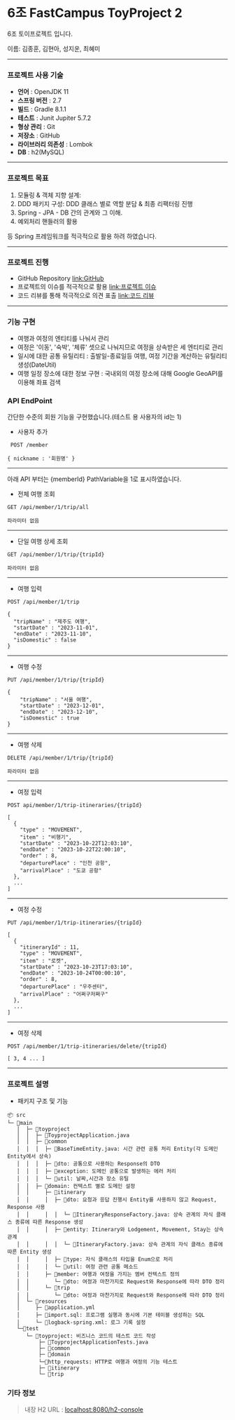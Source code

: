  6조 FastCampus ToyProject 2
=======================

6조 토이프로젝트 입니다.

이름: 김종훈, 김현아, 성지운, 최혜미

- - -

### 프로젝트 사용 기술

- **언어** : OpenJDK 11
- **스프링 버전** : 2.7
- **빌드** : Gradle 8.1.1
- **테스트** : Junit Jupiter 5.7.2
- **형상 관리** : Git
- **저장소** : GitHub
- **라이브러리 의존성** : Lombok
- **DB** : h2(MySQL)

- - -

### 프로젝트 목표

1. 모듈링 & 객체 지향 설계:
2. DDD 패키지 구성: DDD 클래스 별로 역할 분담 & 최종 리팩터링 진행
3. Spring - JPA - DB 간의 관계와 그 이해.
4. 예외처리 핸들러의 활용

등 Spring 프레임워크를 적극적으로 활용 하려 하였습니다.


- - -

### 프로젝트 진행

- GitHub Repository [link:GitHub](https://github.com/FC-BE-ToyProject-Team6/KDT_Y_BE_Toy_Project2_DEV)
- 프로젝트의 이슈를 적극적으로 활용 [link:프로젝트 이슈](https://github.com/FC-BE-ToyProject-Team6/KDT_Y_BE_Toy_Project2_DEV/issues?q=is%3Aissue+is%3Aclosed)
- 코드 리뷰를 통해 적극적으로 의견 표출 [link:코드 리뷰](https://github.com/FC-BE-ToyProject-Team6/KDT_Y_BE_Toy_Project2_DEV/pulls?q=is%3Apr+is%3Aclosed)
- - -

### 기능 구현

- 여행과 여정의 엔티티를 나눠서 관리
- 여정은 '이동', '숙박', '체류' 셋으로 나눠지므로 여정을 상속받은 세 엔티티로 관리
- 일시에 대한 공통 유틸리티 : 출발일-종료일등 여행, 여정 기간을 계산하는 유틸리티 생성(DateUtil)
- 여행 일정 장소에 대한 정보 구현 : 국내외의 여정 장소에 대해 Google GeoAPI를 이용해 좌표 검색

### API EndPoint

 간단한 수준의 회원 기능을 구현했습니다.(테스트 용 사용자의 id는 1)

- 사용자 추가
```
 POST /member
```
```
{ nickname : '회원명' }
```

----

아래 API 부터는 {memberId} PathVariable을 1로 표시하였습니다.


- 전체 여행 조회
```
GET /api/member/1/trip/all
```
```
파라미터 없음
```
---

- 단일 여행 상세 조회
```
GET /api/member/1/trip/{tripId}
```
```
파라미터 없음
```
---

- 여행 입력
``` 
POST /api/member/1/trip
```    
``` 
{  
  "tripName" : "제주도 여행",
  "startDate" : "2023-11-01",
  "endDate" : "2023-11-10",
  "isDomestic" : false
} 
```
---
- 여행 수정
```
PUT /api/member/1/trip/{tripId}
```
```
{
    "tripName" : "서울 여행",
    "startDate" : "2023-12-01",
    "endDate" : "2023-12-10",
    "isDomestic" : true
}
```
---

- 여행 삭제
```
DELETE /api/member/1/trip/{tripId}
```
```
파라미터 없음
```
---



- 여정 입력
```
POST api/member/1/trip-itineraries/{tripId}
```
```
[
  {
    "type" : "MOVEMENT",
    "item" : "비행기",
    "startDate" : "2023-10-22T12:03:10",
    "endDate" : "2023-10-22T22:00:10",
    "order" : 8,
    "departurePlace" : "인천 공항",
    "arrivalPlace" : "도쿄 공항"
  },
  ...
]
```
---

- 여정 수정
```
PUT /api/member/1/trip-itineraries/{tripId}
```
```
[
  {
    "itineraryId" : 11,
    "type" : "MOVEMENT",
    "item" : "로켓",
    "startDate" : "2023-10-23T17:03:10",
    "endDate" : "2023-10-24T00:00:10",
    "order" : 8,
    "departurePlace" : "우주센터",
    "arrivalPlace" : "어쩌구저쩌구"
  },
  ...
]
```
---

- 여정 삭제
```
POST /api/member/1/trip-itineraries/delete/{tripId}
```
```
[ 3, 4 ... ]

```
---


### 프로젝트 설명
- 패키지 구조 및 기능
```
📦 src
└─ 📂main
   │  ├─ 📂toyproject
   │  │  ├─ 📜ToyprojectApplication.java
   │  │  ├─ 📂common
   │  │  │  ├─ 📜BaseTimeEntity.java: 시간 관련 공통 처리 Entity(각 도메인 Entity에서 상속)
   │  │  │  ├─ 📂dto: 공통으로 사용하는 Response의 DTO
   │  │  │  ├─ 📂exception: 도메인 공통으로 발생하는 에러 처리 
   │  │  │  └─ 📂util: 날짜,시간과 장소 유틸
   │  │  ├─ 📂domain: 컨텍스트 별로 도메인 설정
   │  │     ├─ 📂itinerary
   │  │     │  ├─ 📂dto: 요청과 응답 진행시 Entity를 사용하지 않고 Request, Response 사용
   │  │     │  │  └─ 📜ItineraryResponseFactory.java: 상속 관계의 자식 클래스 종류에 따른 Response 생성 
   │  │     │  ├─ 📂entity: Itinerary와 Lodgement, Movement, Stay는 상속 관계
   │  │     │  │  └─ 📜ItineraryFactory.java: 상속 관계의 자식 클래스 종류에 따른 Entity 생성 
   │  │     │  ├─ 📂type: 자식 클래스의 타입을 Enum으로 처리
   │  │     │  └─ 📂util: 여정 관련 공통 메소드
   │  │     ├─ 📂member: 여행과 여정을 가지는 멤버 컨텍스트 정의
   │  │        └─ 📂dto: 여정과 마찬가지로 Request와 Response에 따라 DTO 정리
   │  │     └─ 📂trip
   │  │        └─ 📂dto: 여정과 마찬가지로 Request와 Response에 따라 DTO 정리
   │  └─ 📂resources
   │     ├─ 📜application.yml
   │     ├─ 📜import.sql: 프로그램 실행과 동시에 기본 테이블 생성하는 SQL
   │     └─ 📜logback-spring.xml: 로그 기록 설정
   └─📂test
      └─ 📂toyproject: 비즈니스 코드의 테스트 코드 작성
      	  ├─ 📜ToyprojectApplicationTests.java
          ├─ 📂common
          ├─ 📂domain
          └─📂http_requests: HTTP로 여행과 여정의 기능 테스트
          ├─ 📂itinerary
          └─ 📂trip
 ```
 


### 기타 정보
> 내장 H2 URL : [localhost:8080/h2-console](http://localhost:8080/h2-console)













